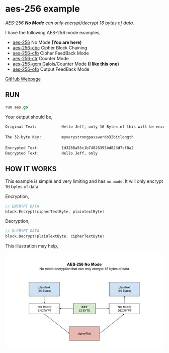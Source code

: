 # aes-256 example

_AES-256 **No Mode**
can only encrypt/decrypt 16 bytes of data._

I have the following AES-256 mode examples,

* [aes-256](https://github.com/JeffDeCola/my-go-examples/tree/master/cryptography/symmetric-cryptography/aes-256)
  No Mode **(You are here)**
* [aes-256-cbc](https://github.com/JeffDeCola/my-go-examples/tree/master/cryptography/symmetric-cryptography/aes-256-cbc)
  Cipher Block Chaining
* [aes-256-cfb](https://github.com/JeffDeCola/my-go-examples/tree/master/cryptography/symmetric-cryptography/aes-256-cfb)
  Cipher FeedBack Mode
* [aes-256-ctr](https://github.com/JeffDeCola/my-go-examples/tree/master/cryptography/symmetric-cryptography/aes-256-ctr)
  Counter Mode
* [aes-256-gcm](https://github.com/JeffDeCola/my-go-examples/tree/master/cryptography/symmetric-cryptography/aes-256-gcm)
  Galois/Counter Mode **(I like this one)**
* [aes-256-ofb](https://github.com/JeffDeCola/my-go-examples/tree/master/cryptography/symmetric-cryptography/aes-256-ofb)
  Output FeedBack Mode

[GitHub Webpage](https://jeffdecola.github.io/my-go-examples/)

## RUN

```go
run aes.go
```

Your output should be,

```txt
Original Text:           Hello Jeff, only 16 Bytes of this will be encrypted.

The 32-byte Key:         myverystrongpasswordo32bitlength

Encrypted Text:          1d3288a55c1b74826395bd823d7cf0a2
Decrypted Text:          Hello Jeff, only
```

## HOW IT WORKS

This example is simple and very limiting and has `no mode`.
It will only encrypt 16 bytes of data.

Encryption,

```go
// ENCRYPT DATA
block.Encrypt(cipherTextByte, plaintextByte)
```

Decryption,

```go
// DeCRYPT DATA
block.Decrypt(plainTextByte, cipherTextByte)
```

This illustration may help,

![IMAGE - aes - IMAGE](../../../docs/pics/aes.jpg)
